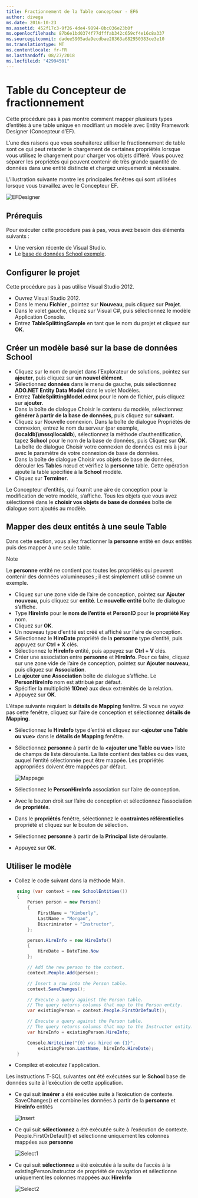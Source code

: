 ```yaml
---
title: Fractionnement de la Table concepteur - EF6
author: divega
ms.date: 2016-10-23
ms.assetid: 452f17c3-9f26-4de4-9894-8bc036e23b0f
ms.openlocfilehash: 87b6e1bd0374f77dfffab342c659cf4e16c8a337
ms.sourcegitcommit: dadee5905ada9ecdbae28363a682950383ce3e10
ms.translationtype: MT
ms.contentlocale: fr-FR
ms.lasthandoff: 08/27/2018
ms.locfileid: "42994501"
---
```

# <a name="designer-table-splitting"></a>Table du Concepteur de fractionnement
Cette procédure pas à pas montre comment mapper plusieurs types d’entités à une table unique en modifiant un modèle avec Entity Framework Designer (Concepteur d’EF).

L’une des raisons que vous souhaiterez utiliser le fractionnement de table sont ce qui peut retarder le chargement de certaines propriétés lorsque vous utilisez le chargement pour charger vos objets différé. Vous pouvez séparer les propriétés qui peuvent contenir de très grande quantité de données dans une entité distincte et chargez uniquement si nécessaire.

L’illustration suivante montre les principales fenêtres qui sont utilisées lorsque vous travaillez avec le Concepteur EF.

![EFDesigner](~/ef6/media/efdesigner.png)

## <a name="prerequisites"></a>Prérequis

Pour exécuter cette procédure pas à pas, vous avez besoin des éléments suivants :

- Une version récente de Visual Studio.
- Le [base de données School exemple](~/ef6/resources/school-database.md).

## <a name="set-up-the-project"></a>Configurer le projet

Cette procédure pas à pas utilise Visual Studio 2012.

-   Ouvrez Visual Studio 2012.
-   Dans le menu **Fichier** , pointez sur **Nouveau**, puis cliquez sur **Projet**.
-   Dans le volet gauche, cliquez sur Visual C\#, puis sélectionnez le modèle Application Console.
-   Entrez **TableSplittingSample** en tant que le nom du projet et cliquez sur **OK**.

## <a name="create-a-model-based-on-the-school-database"></a>Créer un modèle basé sur la base de données School

-   Cliquez sur le nom de projet dans l’Explorateur de solutions, pointez sur **ajouter**, puis cliquez sur **un nouvel élément**.
-   Sélectionnez **données** dans le menu de gauche, puis sélectionnez **ADO.NET Entity Data Model** dans le volet Modèles.
-   Entrez **TableSplittingModel.edmx** pour le nom de fichier, puis cliquez sur **ajouter**.
-   Dans la boîte de dialogue Choisir le contenu du modèle, sélectionnez **générer à partir de la base de données**, puis cliquez sur **suivant.**
-   Cliquez sur Nouvelle connexion. Dans la boîte de dialogue Propriétés de connexion, entrez le nom du serveur (par exemple, **(localdb)\\mssqllocaldb**), sélectionnez la méthode d’authentification, tapez **School** pour le nom de la base de données, puis Cliquez sur **OK**.
    La boîte de dialogue Choisir votre connexion de données est mis à jour avec le paramètre de votre connexion de base de données.
-   Dans la boîte de dialogue Choisir vos objets de base de données, dérouler les **Tables** nœud et vérifiez la **personne** table. Cette opération ajoute la table spécifiée à la **School** modèle.
-   Cliquez sur **Terminer**.

Le Concepteur d’entités, qui fournit une aire de conception pour la modification de votre modèle, s’affiche. Tous les objets que vous avez sélectionné dans le **choisir vos objets de base de données** boîte de dialogue sont ajoutés au modèle.

## <a name="map-two-entities-to-a-single-table"></a>Mapper des deux entités à une seule Table

Dans cette section, vous allez fractionner la **personne** entité en deux entités puis des mapper à une seule table.

> [!NOTE]
> Le **personne** entité ne contient pas toutes les propriétés qui peuvent contenir des données volumineuses ; il est simplement utilisé comme un exemple.

-   Cliquez sur une zone vide de l’aire de conception, pointez sur **Ajouter nouveau**, puis cliquez sur **entité**.
    Le **nouvelle entité** boîte de dialogue s’affiche.
-   Type **HireInfo** pour le **nom de l’entité** et **PersonID** pour le **propriété Key** nom.
-   Cliquez sur **OK**.
-   Un nouveau type d'entité est créé et affiché sur l'aire de conception.
-   Sélectionnez le **HireDate** propriété de la **personne** type d’entité, puis appuyez sur **Ctrl + X** clés.
-   Sélectionnez le **HireInfo** entité, puis appuyez sur **Ctrl + V** clés.
-   Créer une association entre **personne** et **HireInfo**. Pour ce faire, cliquez sur une zone vide de l’aire de conception, pointez sur **Ajouter nouveau**, puis cliquez sur **Association**.
-   Le **ajouter une Association** boîte de dialogue s’affiche. Le **PersonHireInfo** nom est attribué par défaut.
-   Spécifier la multiplicité **1(One)** aux deux extrémités de la relation.
-   Appuyez sur **OK**.

L’étape suivante requiert la **détails de Mapping** fenêtre. Si vous ne voyez pas cette fenêtre, cliquez sur l’aire de conception et sélectionnez **détails de Mapping**.

-   Sélectionnez le **HireInfo** type d’entité et cliquez sur **&lt;ajouter une Table ou vue&gt;** dans le **détails de Mapping** fenêtre.
-   Sélectionnez **personne** à partir de la **&lt;ajouter une Table ou vue&gt;** liste de champs de liste déroulante. La liste contient des tables ou des vues, auquel l’entité sélectionnée peut être mappée.
    Les propriétés appropriées doivent être mappées par défaut.

    ![Mappage](~/ef6/media/mapping.png)

-   Sélectionnez le **PersonHireInfo** association sur l’aire de conception.
-   Avec le bouton droit sur l’aire de conception et sélectionnez l’association de **propriétés**.
-   Dans le **propriétés** fenêtre, sélectionnez le **contraintes référentielles** propriété et cliquez sur le bouton de sélection.
-   Sélectionnez **personne** à partir de la **Principal** liste déroulante.
-   Appuyez sur **OK**.

 

## <a name="use-the-model"></a>Utiliser le modèle

-   Collez le code suivant dans la méthode Main.

``` csharp
    using (var context = new SchoolEntities())
    {
        Person person = new Person()
        {
            FirstName = "Kimberly",
            LastName = "Morgan",
            Discriminator = "Instructor",
        };

        person.HireInfo = new HireInfo()
        {
            HireDate = DateTime.Now
        };

        // Add the new person to the context.
        context.People.Add(person);

        // Insert a row into the Person table.  
        context.SaveChanges();

        // Execute a query against the Person table.
        // The query returns columns that map to the Person entity.
        var existingPerson = context.People.FirstOrDefault();

        // Execute a query against the Person table.
        // The query returns columns that map to the Instructor entity.
        var hireInfo = existingPerson.HireInfo;

        Console.WriteLine("{0} was hired on {1}",
            existingPerson.LastName, hireInfo.HireDate);
    }
```
-   Compilez et exécutez l'application.

Les instructions T-SQL suivantes ont été exécutées sur le **School** base de données suite à l’exécution de cette application. 

-   Ce qui suit **insérer** a été exécutée suite à l’exécution de contexte. SaveChanges() et combine les données à partir de la **personne** et **HireInfo** entités

    ![Insert](~/ef6/media/insert.png)

-   Ce qui suit **sélectionnez** a été exécutée suite à l’exécution de contexte. People.FirstOrDefault() et sélectionne uniquement les colonnes mappées aux **personne**

    ![Select1](~/ef6/media/select1.png)

-   Ce qui suit **sélectionnez** a été exécutée à la suite de l’accès à la existingPerson.Instructor de propriété de navigation et sélectionne uniquement les colonnes mappées aux **HireInfo**

    ![Select2](~/ef6/media/select2.png)
